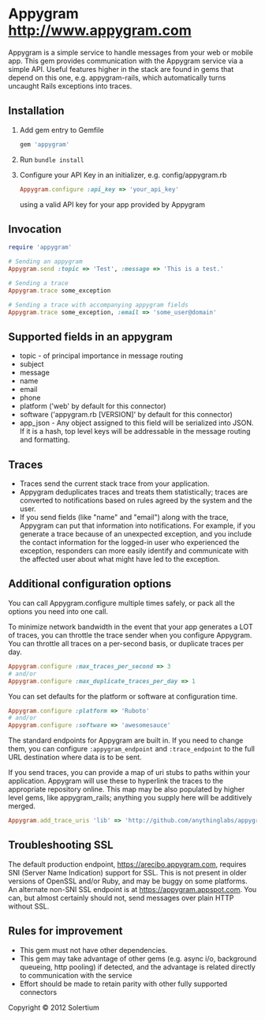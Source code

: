 # Appygram <http://www.appygram.com>

Appygram is a simple service to handle messages from your web
or mobile app. This gem provides communication with the Appygram
service via a simple API. Useful features higher in the stack
are found in gems that depend on this one, e.g. appygram-rails,
which automatically turns uncaught Rails exceptions into traces.

## Installation

1.  Add gem entry to Gemfile
    
    ```ruby
    gem 'appygram'
    ```
    
2.  Run <code>bundle install</code>

3.  Configure your API Key in an initializer, e.g. config/appygram.rb
    
    ```ruby
    Appygram.configure :api_key => 'your_api_key'
    ```
    
    using a valid API key for your app provided by Appygram

## Invocation

```ruby
require 'appygram'

# Sending an appygram
Appygram.send :topic => 'Test', :message => 'This is a test.'

# Sending a trace
Appygram.trace some_exception

# Sending a trace with accompanying appygram fields
Appygram.trace some_exception, :email => 'some_user@domain'
```

## Supported fields in an appygram

*   topic - of principal importance in message routing
*   subject
*   message
*   name
*   email
*   phone
*   platform ('web' by default for this connector)
*   software ('appygram.rb [VERSION]' by default for this connector)
*   app_json - Any object assigned to this field will be serialized
    into JSON. If it is a hash, top level keys will be addressable
    in the message routing and formatting.

## Traces

*   Traces send the current stack trace from your application.
*   Appygram deduplicates traces and treats them statistically;
    traces are converted to notifications based on rules agreed by
    the system and the user.
*   If you send fields (like "name" and "email") along with the
    trace, Appygram can put that information into notifications.
    For example, if you generate a trace because of an unexpected
    exception, and you include the contact information for the
    logged-in user who experienced the exception, responders can
    more easily identify and communicate with the affected user
    about what might have led to the exception.

## Additional configuration options

You can call Appygram.configure multiple times safely, or pack
all the options you need into one call.

To minimize network bandwidth in the event that your app generates
a LOT of traces, you can throttle the trace sender when you configure
Appygram. You can throttle all traces on a per-second basis, or
duplicate traces per day.

```ruby
Appygram.configure :max_traces_per_second => 3
# and/or
Appygram.configure :max_duplicate_traces_per_day => 1
```

You can set defaults for the platform or software at configuration time.

```ruby
Appygram.configure :platform => 'Ruboto'
# and/or
Appygram.configure :software => 'awesomesauce'
```

The standard endpoints for Appygram are built in. If you need to change
them, you can configure <code>:appygram_endpoint</code> and
<code>:trace_endpoint</code> to the full URL destination where data is
to be sent.

If you send traces, you can provide a map of uri stubs to paths
within your application. Appygram will use these to hyperlink
the traces to the appropriate repository online. This map may
be also populated by higher level gems, like appygram_rails;
anything you supply here will be additively merged.

```ruby
Appygram.add_trace_uris 'lib' => 'http://github.com/anythinglabs/appygram.rb'
```

## Troubleshooting SSL

The default production endpoint, https://arecibo.appygram.com, requires
SNI (Server Name Indication) support for SSL. This is not present in
older versions of OpenSSL and/or Ruby, and may be buggy on some
platforms. An alternate non-SNI SSL endpoint is at
https://appygram.appspot.com. You can, but almost certainly should
not, send messages over plain HTTP without SSL.

## Rules for improvement

*   This gem must not have other dependencies.
*   This gem may take advantage of other gems (e.g. async i/o,
    background queueing, http pooling) if detected, and the advantage
    is related directly to communication with the service
*   Effort should be made to retain parity with other fully supported
    connectors

Copyright © 2012 Solertium
